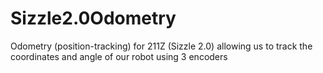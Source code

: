 # Sizzle2.0Odometry
Odometry (position-tracking) for 211Z (Sizzle 2.0) allowing us to track the coordinates and angle of our robot using 3 encoders
